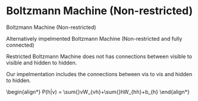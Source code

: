 # Boltzmann Machine (Non-restricted)
Boltzmann Machine (Non-restricted)

Alternatively impelmented Boltzmann Machine (Non-restricted and fully connected)

Restricted Boltzmann Machine does not has connections between visible to visible and hidden to hidden.

Our impelmentation includes the connections between vis to vis and hidden to hidden.


\begin{align*}
P(h|v) = \sum{}vW_{vh}+\sum{}hW_{hh}+b_{h}
\end{align*}
